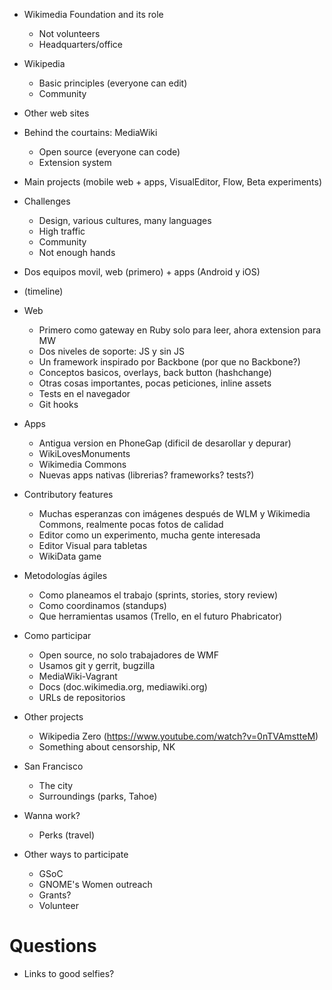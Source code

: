 * Wikimedia Foundation and its role
    * Not volunteers
    * Headquarters/office
* Wikipedia
    * Basic principles (everyone can edit)
    * Community
* Other web sites
* Behind the courtains: MediaWiki
    * Open source (everyone can code)
    * Extension system
* Main projects (mobile web + apps, VisualEditor, Flow, Beta experiments)
* Challenges
    * Design, various cultures, many languages
    * High traffic
    * Community
    * Not enough hands

* Dos equipos movil, web (primero) + apps (Android y iOS)
* (timeline)
* Web
    * Primero como gateway en Ruby solo para leer, ahora extension para MW
    * Dos niveles de soporte: JS y sin JS
    * Un framework inspirado por Backbone (por que no Backbone?)
    * Conceptos basicos, overlays, back button (hashchange)
    * Otras cosas importantes, pocas peticiones, inline assets
    * Tests en el navegador
    * Git hooks
* Apps
    * Antigua version en PhoneGap (dificil de desarollar y depurar)
    * WikiLovesMonuments
    * Wikimedia Commons
    * Nuevas apps nativas (librerias? frameworks? tests?)
* Contributory features
    * Muchas esperanzas con imágenes después de WLM y Wikimedia Commons, realmente pocas fotos de calidad
    * Editor como un experimento, mucha gente interesada
    * Editor Visual para tabletas
    * WikiData game

* Metodologías ágiles
    * Como planeamos el trabajo (sprints, stories, story review)
    * Como coordinamos (standups)
    * Que herramientas usamos (Trello, en el futuro Phabricator)
* Como participar
    * Open source, no solo trabajadores de WMF
    * Usamos git y gerrit, bugzilla
    * MediaWiki-Vagrant
    * Docs (doc.wikimedia.org, mediawiki.org)
    * URLs de repositorios


* Other projects
    * Wikipedia Zero (https://www.youtube.com/watch?v=0nTVAmstteM)
    * Something about censorship, NK
* San Francisco
    * The city
    * Surroundings (parks, Tahoe)
* Wanna work?
    * Perks (travel)
* Other ways to participate
    * GSoC
    * GNOME's Women outreach
    * Grants?
    * Volunteer

Questions
=========

* Links to good selfies?
